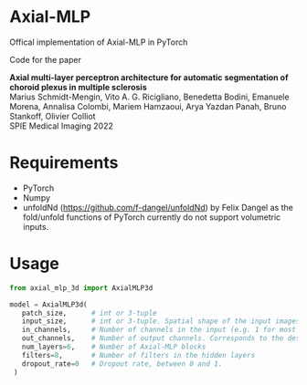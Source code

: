 # Axial-MLP
Offical implementation of Axial-MLP in PyTorch

Code for the paper

**Axial multi-layer perceptron architecture for automatic segmentation of choroid plexus in multiple sclerosis**  
Marius Schmidt-Mengin, Vito A. G. Ricigliano, Benedetta Bodini, Emanuele Morena, Annalisa Colombi, Mariem Hamzaoui, Arya Yazdan Panah, Bruno Stankoff, Olivier Colliot  
SPIE Medical Imaging 2022

# Requirements

- PyTorch
- Numpy
- unfoldNd (https://github.com/f-dangel/unfoldNd) by Felix Dangel as the fold/unfold functions of PyTorch currently do not support volumetric inputs. 

# Usage
```python
from axial_mlp_3d import AxialMLP3d

model = AxialMLP3d(
   patch_size,      # int or 3-tuple
   input_size,      # int or 3-tuple. Spatial shape of the input images. Only fixed input is supported.
   in_channels,     # Number of channels in the input (e.g. 1 for most medical images)
   out_channels,    # Number of output channels. Corresponds to the desired number of classes for segmentation. Note that no sigmoid or softmax is applied.
   num_layers=6,    # Number of Axial-MLP blocks
   filters=8,       # Number of filters in the hidden layers
   dropout_rate=0   # Dropout rate, between 0 and 1.
 )
```
